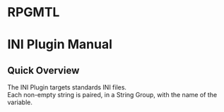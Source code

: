 # RPGMTL  
  
# INI Plugin Manual  
  
## Quick Overview  
  
The INI Plugin targets standards INI files.  
Each non-empty string is paired, in a String Group, with the name of the variable.  